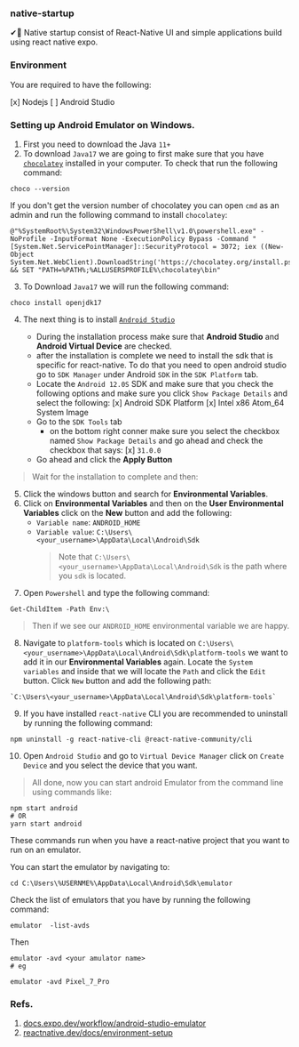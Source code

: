 ### native-startup

✔💎 Native startup consist of React-Native UI and simple applications build using react native expo.

### Environment

You are required to have the following:

[x] Nodejs
[ ] Android Studio

### Setting up Android Emulator on Windows.

1. First you need to download the Java `11+`
2. To download `Java17` we are going to first make sure that you have [`chocolatey`](https://chocolatey.org/) installed in your computer. To check that run the following command:

```shell
choco --version
```

If you don't get the version number of chocolatey you can open `cmd` as an admin and run the following command to install `chocolatey`:

```shell
@"%SystemRoot%\System32\WindowsPowerShell\v1.0\powershell.exe" -NoProfile -InputFormat None -ExecutionPolicy Bypass -Command " [System.Net.ServicePointManager]::SecurityProtocol = 3072; iex ((New-Object System.Net.WebClient).DownloadString('https://chocolatey.org/install.ps1'))" && SET "PATH=%PATH%;%ALLUSERSPROFILE%\chocolatey\bin"
```

3. To Download `Java17` we will run the following command:

```shell
choco install openjdk17
```

4. The next thing is to install [`Android Studio`](https://developer.android.com/studio)

   - During the installation process make sure that **Android Studio** and **Android Virtual Device** are checked.

   * after the installation is complete we need to install the sdk that is specific for react-native. To do that you need to open android studio go to `SDK Manager` under Android `SDK` in the `SDK Platform` tab.
   * Locate the `Android 12.0S` SDK and make sure that you check the following options and make sure you click `Show Package Details` and select the following:
     [x] Android SDK Platform
     [x] Intel x86 Atom_64 System Image
   * Go to the `SDK Tools` tab
     - on the bottom right conner make sure you select the checkbox named `Show Package Details` and go ahead and check the checkbox that says:
       [x] `31.0.0`
   * Go ahead and click the **Apply Button**

> Wait for the installation to complete and then:

5. Click the windows button and search for **Environmental Variables**.
6. Click on **Environmental Variables** and then on the **User Environmental Variables** click on the **New** button and add the following:
   - `Variable name`: `ANDROID_HOME`
   - `Variable value`: `C:\Users\<your_username>\AppData\Local\Android\Sdk`
     > Note that `C:\Users\<your_username>\AppData\Local\Android\Sdk` is the path where you `sdk` is located.
7. Open `Powershell` and type the following command:

```shell
Get-ChildItem -Path Env:\
```

> Then if we see our `ANDROID_HOME` environmental variable we are happy.

8. Navigate to `platform-tools` which is located on `C:\Users\<your_username>\AppData\Local\Android\Sdk\platform-tools` we want to add it in our **Environmental Variables** again. Locate the `System variables` and inside that we will locate the `Path` and click the `Edit` button. Click `New` button and add the following path:

```shell
`C:\Users\<your_username>\AppData\Local\Android\Sdk\platform-tools`
```

9. If you have installed `react-native` CLI you are recommended to uninstall by running the following command:

```shell
npm uninstall -g react-native-cli @react-native-community/cli
```

10. Open `Android Studio` and go to `Virtual Device Manager` click on `Create Device` and you select the device that you want.

> All done, now you can start android Emulator from the command line using commands like:

```shell
npm start android
# OR
yarn start android
```

These commands run when you have a react-native project that you want to run on an emulator.

You can start the emulator by navigating to:

```shell
cd C:\Users\%USERNME%\AppData\Local\Android\Sdk\emulator
```

Check the list of emulators that you have by running the following command:

```shell
emulator  -list-avds
```

Then

```shell
emulator -avd <your amulator name>
# eg

emulator -avd Pixel_7_Pro
```

### Refs.

1. [docs.expo.dev/workflow/android-studio-emulator](https://docs.expo.dev/workflow/android-studio-emulator/)
2. [reactnative.dev/docs/environment-setup](https://reactnative.dev/docs/environment-setup?guide=native)
